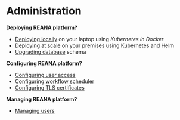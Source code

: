 # Administration

**Deploying REANA platform?**

- [Deploying locally](deployment/deploying-locally) on your laptop using _Kubernetes in Docker_
- [Deploying at scale](deployment/deploying-at-scale) on your premises using Kubernetes and Helm
- [Upgrading database](deployment/upgrading-db) schema

**Configuring REANA platform?**

- [Configuring user access](configuration/configuring-access)
- [Configuring workflow scheduler](configuration/configuring-scheduler)
- [Configuring TLS certificates](configuration/configuring-tls-certificates)

**Managing REANA platform?**

- [Managing users](management/managing-users)
